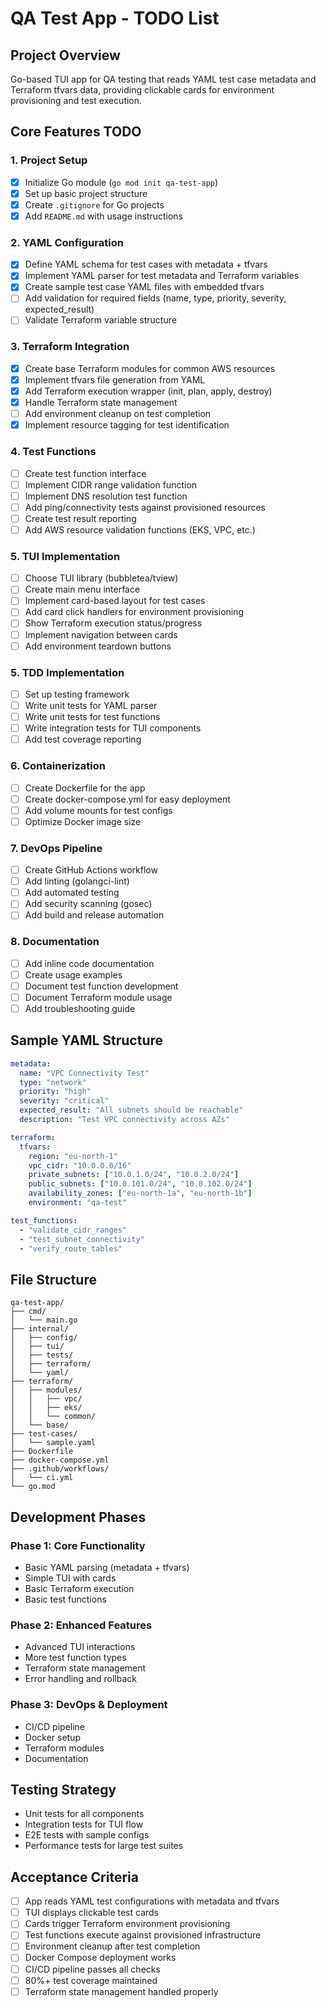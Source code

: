# QA Test App - TODO List

## Project Overview
Go-based TUI app for QA testing that reads YAML test case metadata and Terraform tfvars data, providing clickable cards for environment provisioning and test execution.

## Core Features TODO

### 1. Project Setup
- [x] Initialize Go module (`go mod init qa-test-app`)
- [x] Set up basic project structure
- [x] Create `.gitignore` for Go projects
- [x] Add `README.md` with usage instructions

### 2. YAML Configuration
- [x] Define YAML schema for test cases with metadata + tfvars
- [x] Implement YAML parser for test metadata and Terraform variables
- [x] Create sample test case YAML files with embedded tfvars
- [ ] Add validation for required fields (name, type, priority, severity, expected_result)
- [ ] Validate Terraform variable structure

### 3. Terraform Integration
- [x] Create base Terraform modules for common AWS resources
- [x] Implement tfvars file generation from YAML
- [x] Add Terraform execution wrapper (init, plan, apply, destroy)
- [x] Handle Terraform state management
- [ ] Add environment cleanup on test completion
- [x] Implement resource tagging for test identification

### 4. Test Functions
- [ ] Create test function interface
- [ ] Implement CIDR range validation function
- [ ] Implement DNS resolution test function
- [ ] Add ping/connectivity tests against provisioned resources
- [ ] Create test result reporting
- [ ] Add AWS resource validation functions (EKS, VPC, etc.)

### 5. TUI Implementation
- [ ] Choose TUI library (bubbletea/tview)
- [ ] Create main menu interface
- [ ] Implement card-based layout for test cases
- [ ] Add card click handlers for environment provisioning
- [ ] Show Terraform execution status/progress
- [ ] Implement navigation between cards
- [ ] Add environment teardown buttons

### 5. TDD Implementation
- [ ] Set up testing framework
- [ ] Write unit tests for YAML parser
- [ ] Write unit tests for test functions
- [ ] Write integration tests for TUI components
- [ ] Add test coverage reporting

### 6. Containerization
- [ ] Create Dockerfile for the app
- [ ] Create docker-compose.yml for easy deployment
- [ ] Add volume mounts for test configs
- [ ] Optimize Docker image size

### 7. DevOps Pipeline
- [ ] Create GitHub Actions workflow
- [ ] Add linting (golangci-lint)
- [ ] Add automated testing
- [ ] Add security scanning (gosec)
- [ ] Add build and release automation

### 8. Documentation
- [ ] Add inline code documentation
- [ ] Create usage examples
- [ ] Document test function development
- [ ] Document Terraform module usage
- [ ] Add troubleshooting guide

## Sample YAML Structure
```yaml
metadata:
  name: "VPC Connectivity Test"
  type: "network"
  priority: "high"
  severity: "critical"
  expected_result: "All subnets should be reachable"
  description: "Test VPC connectivity across AZs"

terraform:
  tfvars:
    region: "eu-north-1"
    vpc_cidr: "10.0.0.0/16"
    private_subnets: ["10.0.1.0/24", "10.0.2.0/24"]
    public_subnets: ["10.0.101.0/24", "10.0.102.0/24"]
    availability_zones: ["eu-north-1a", "eu-north-1b"]
    environment: "qa-test"

test_functions:
  - "validate_cidr_ranges"
  - "test_subnet_connectivity"
  - "verify_route_tables"
```

## File Structure
```
qa-test-app/
├── cmd/
│   └── main.go
├── internal/
│   ├── config/
│   ├── tui/
│   ├── tests/
│   ├── terraform/
│   └── yaml/
├── terraform/
│   ├── modules/
│   │   ├── vpc/
│   │   ├── eks/
│   │   └── common/
│   └── base/
├── test-cases/
│   └── sample.yaml
├── Dockerfile
├── docker-compose.yml
├── .github/workflows/
│   └── ci.yml
└── go.mod
```

## Development Phases

### Phase 1: Core Functionality
- Basic YAML parsing (metadata + tfvars)
- Simple TUI with cards
- Basic Terraform execution
- Basic test functions

### Phase 2: Enhanced Features
- Advanced TUI interactions
- More test function types
- Terraform state management
- Error handling and rollback

### Phase 3: DevOps & Deployment
- CI/CD pipeline
- Docker setup
- Terraform modules
- Documentation

## Testing Strategy
- Unit tests for all components
- Integration tests for TUI flow
- E2E tests with sample configs
- Performance tests for large test suites

## Acceptance Criteria
- [ ] App reads YAML test configurations with metadata and tfvars
- [ ] TUI displays clickable test cards
- [ ] Cards trigger Terraform environment provisioning
- [ ] Test functions execute against provisioned infrastructure
- [ ] Environment cleanup after test completion
- [ ] Docker Compose deployment works
- [ ] CI/CD pipeline passes all checks
- [ ] 80%+ test coverage maintained
- [ ] Terraform state management handled properly
